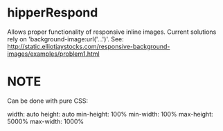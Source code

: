 hipperRespond
=============

Allows proper functionality of responsive inline images.  Current solutions rely on 'background-image:url('...')'. See: http://static.elliotjaystocks.com/responsive-background-images/examples/problem1.html 


NOTE
====
Can be done with pure CSS: 	

  width: auto
	height: auto
	min-height: 100%
	min-width: 100%
	max-height: 5000%
	max-width: 1000%
